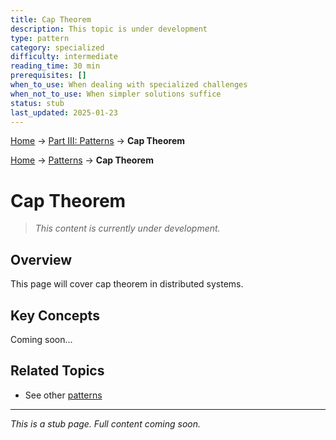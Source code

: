 ```yaml
---
title: Cap Theorem
description: This topic is under development
type: pattern
category: specialized
difficulty: intermediate
reading_time: 30 min
prerequisites: []
when_to_use: When dealing with specialized challenges
when_not_to_use: When simpler solutions suffice
status: stub
last_updated: 2025-01-23
---
```


<!-- Navigation -->
[Home](../introduction/index.md) → [Part III: Patterns](index.md) → **Cap Theorem**

<!-- Navigation -->
[Home](../introduction/index.md) → [Patterns](index.md) → **Cap Theorem**

# Cap Theorem

> *This content is currently under development.*

## Overview

This page will cover cap theorem in distributed systems.

## Key Concepts

Coming soon...

## Related Topics

- See other [patterns](index.md)

---

*This is a stub page. Full content coming soon.*